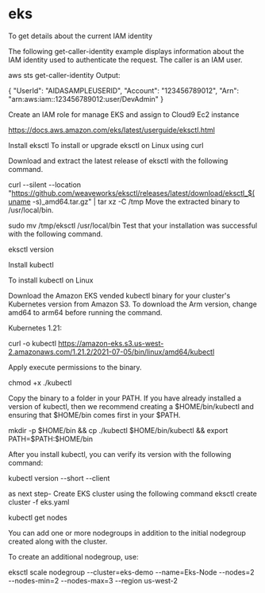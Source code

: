 # eks
To get details about the current IAM identity

The following get-caller-identity example displays information about the IAM identity used to authenticate the request. The caller is an IAM user.

aws sts get-caller-identity
Output:

{
    "UserId": "AIDASAMPLEUSERID",
    "Account": "123456789012",
    "Arn": "arn:aws:iam::123456789012:user/DevAdmin"
}


Create an IAM role for manage EKS and assign to Cloud9 Ec2 instance

https://docs.aws.amazon.com/eks/latest/userguide/eksctl.html

Install eksctl
To install or upgrade eksctl on Linux using curl

Download and extract the latest release of eksctl with the following command.

curl --silent --location "https://github.com/weaveworks/eksctl/releases/latest/download/eksctl_$(uname -s)_amd64.tar.gz" | tar xz -C /tmp
Move the extracted binary to /usr/local/bin.

sudo mv /tmp/eksctl /usr/local/bin
Test that your installation was successful with the following command.

eksctl version


Install kubectl

To install kubectl on Linux

Download the Amazon EKS vended kubectl binary for your cluster's Kubernetes version from Amazon S3. To download the Arm version, change amd64 to arm64 before running the command.

Kubernetes 1.21:

curl -o kubectl https://amazon-eks.s3.us-west-2.amazonaws.com/1.21.2/2021-07-05/bin/linux/amd64/kubectl

Apply execute permissions to the binary.

chmod +x ./kubectl

Copy the binary to a folder in your PATH. If you have already installed a version of kubectl, then we recommend creating a $HOME/bin/kubectl and ensuring that $HOME/bin comes first in your $PATH.

mkdir -p $HOME/bin && cp ./kubectl $HOME/bin/kubectl && export PATH=$PATH:$HOME/bin

After you install kubectl, you can verify its version with the following command:

kubectl version --short --client

as next step- Create EKS cluster using the following command
eksctl create cluster -f eks.yaml 

kubectl get nodes

You can add one or more nodegroups in addition to the initial nodegroup created along with the cluster.

To create an additional nodegroup, use:


eksctl scale nodegroup --cluster=eks-demo --name=Eks-Node --nodes=2 --nodes-min=2 --nodes-max=3 --region us-west-2





